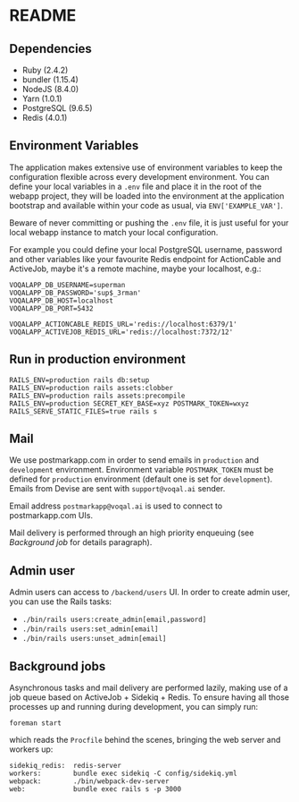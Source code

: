 # README

## Dependencies

* Ruby (2.4.2)
* bundler (1.15.4)
* NodeJS (8.4.0)
* Yarn (1.0.1)
* PostgreSQL (9.6.5)
* Redis (4.0.1)

## Environment Variables

The application makes extensive use of environment variables to keep the configuration flexible across every development environment.
You can define your local variables in a `.env` file and place it in the root of the webapp project,
they will be loaded into the environment at the application bootstrap and available within your code as usual, via `ENV['EXAMPLE_VAR']`.

Beware of never committing or pushing the `.env` file, it is just useful for your local webapp instance to match your local configuration.

For example you could define your local PostgreSQL username, password and other variables like your favourite Redis endpoint for ActionCable and ActiveJob, maybe it's a remote machine, maybe your localhost, e.g.:

```
VOQALAPP_DB_USERNAME=superman
VOQALAPP_DB_PASSWORD='sup$_3rman'
VOQALAPP_DB_HOST=localhost
VOQALAPP_DB_PORT=5432

VOQALAPP_ACTIONCABLE_REDIS_URL='redis://localhost:6379/1'
VOQALAPP_ACTIVEJOB_REDIS_URL='redis://localhost:7372/12'
```

## Run in production environment

    RAILS_ENV=production rails db:setup
    RAILS_ENV=production rails assets:clobber
    RAILS_ENV=production rails assets:precompile
    RAILS_ENV=production SECRET_KEY_BASE=xyz POSTMARK_TOKEN=wxyz RAILS_SERVE_STATIC_FILES=true rails s


## Mail

We use postmarkapp.com in order to send emails in `production` and `development` environment. Environment variable `POSTMARK_TOKEN` must be defined for `production` environment (default one is set for `development`).
Emails from Devise are sent with `support@voqal.ai` sender.

Email address `postmarkapp@voqal.ai` is used to connect to postmarkapp.com UIs.

Mail delivery is performed through an high priority enqueuing (see _Background job_ for details paragraph).

## Admin user

Admin users can access to `/backend/users` UI. In order to create admin user, you can use the Rails tasks:

* `./bin/rails users:create_admin[email,password]`
* `./bin/rails users:set_admin[email]`
* `./bin/rails users:unset_admin[email]`


## Background jobs

Asynchronous tasks and mail delivery are performed lazily, making use of a job queue based on ActiveJob + Sidekiq + Redis. To ensure having all those processes up and running during development, you can simply run:

    foreman start

which reads the `Procfile` behind the scenes, bringing the web server and workers up:

    sidekiq_redis:  redis-server
    workers:        bundle exec sidekiq -C config/sidekiq.yml
    webpack:        ./bin/webpack-dev-server
    web:            bundle exec rails s -p 3000

